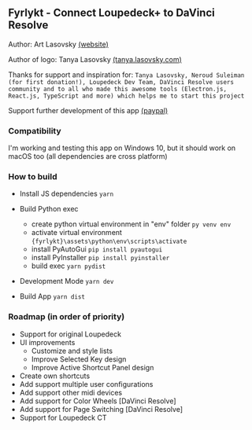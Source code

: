 ## Fyrlykt - Connect Loupedeck+ to DaVinci Resolve

Author: Art Lasovsky [(website)](https://artlasovsky.com)

Author of logo: Tanya Lasovsky [(tanya.lasovsky.com)](https://tanya.lasovsky.com)

Thanks for support and inspiration for:
``` Tanya Lasovsky, Neroud Suleiman (for first donation!), Loupedeck Dev Team, DaVinci Resolve users community and to all who made this awesome tools (Electron.js, React.js, TypeScript and more) which helps me to start this project ```

Support further development of this app [(paypal)](https://www.paypal.com/cgi-bin/webscr?cmd=_s-xclick&hosted_button_id=KACYGFTZSTPBW)

### Compatibility
I'm working and testing this app on Windows 10, but it should work on macOS too (all dependencies are cross platform)

### How to build
* Install JS dependencies ``` yarn ```

* Build Python exec
  * create python virtual environment in "env" folder ``` py venv env ```
  * activate virtual environment ``` {fyrlykt}\assets\python\env\scripts\activate ```
  * install PyAutoGui ``` pip install pyautogui ```
  * install PyInstaller ``` pip install pyinstaller ```
  * build exec ``` yarn pydist ```

* Development Mode ``` yarn dev ```
* Build App ``` yarn dist ```


### Roadmap (in order of priority)
* Support for original Loupedeck
* UI improvements
  * Customize and style lists
  * Improve Selected Key design
  * Improve Active Shortcut Panel design
* Create own shortcuts
* Add support multiple user configurations
* Add support other midi devices
* Add support for Color Wheels [DaVinci Resolve]
* Add support for Page Switching [DaVinci Resolve]
* Support for Loupedeck CT